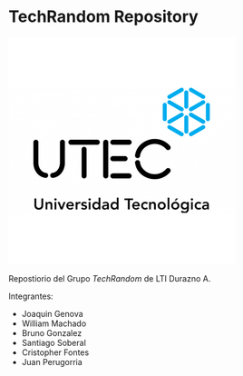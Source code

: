 # TechRandom Repository

![UTEC](./images/UTEC_Icon.png)

Repostiorio del Grupo *TechRandom* de LTI Durazno A.

Integrantes:

- Joaquin Genova
- William Machado
- Bruno Gonzalez
- Santiago Soberal
- Cristopher Fontes
- Juan Perugorria
